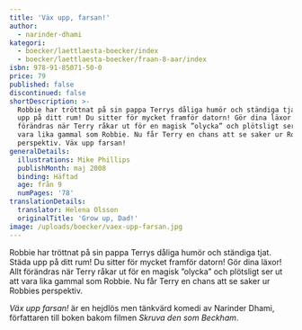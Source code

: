```yaml
---
title: 'Väx upp, farsan!'
author:
  - narinder-dhami
kategori:
  - boecker/laettlaesta-boecker/index
  - boecker/laettlaesta-boecker/fraan-8-aar/index
isbn: 978-91-85071-50-0
price: 79
published: false
discontinued: false
shortDescription: >-
  Robbie har tröttnat på sin pappa Terrys dåliga humör och ständiga tjat. Städa
  upp på ditt rum! Du sitter för mycket framför datorn! Gör dina läxor! Allt
  förändras när Terry råkar ut för en magisk ”olycka” och plötsligt ser ut att
  vara lika gammal som Robbie. Nu får Terry en chans att se saker ur Robbies
  perspektiv. Väx upp farsan!
generalDetails:
  illustrations: Mike Phillips
  publishMonth: maj 2008
  binding: Häftad
  age: från 9
  numPages: '78'
translationDetails:
  translator: Helena Olsson
  originalTitle: 'Grow up, Dad!'
image: /uploads/boecker/vaex-upp-farsan.jpg
---
```

Robbie har tröttnat på sin pappa Terrys dåliga humör och ständiga tjat. Städa upp på ditt rum! Du sitter för mycket framför datorn! Gör dina läxor! Allt förändras när Terry råkar ut för en magisk ”olycka” och plötsligt ser ut att vara lika gammal som Robbie. Nu får Terry en chans att se saker ur Robbies perspektiv.

_Väx upp farsan!_ är en hejdlös men tänkvärd komedi av Narinder Dhami, författaren till boken bakom filmen _Skruva den som Beckham_.
